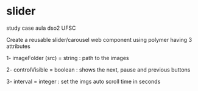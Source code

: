 # slider
study case
aula dso2 UFSC

Create a reusable slider/carousel web component using polymer having 3 attributes

1- imageFolder (src) = string : path to the images

2- controlVisible = boolean : shows the next, pause and previous buttons

3- interval = integer : set the imgs auto scroll time in seconds
